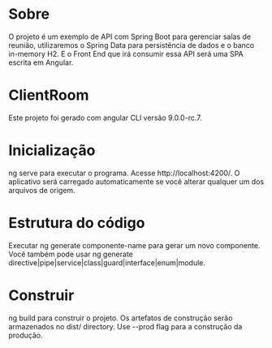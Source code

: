 # Sobre 

O projeto é um exemplo de API com Spring Boot para gerenciar salas de reunião, utilizaremos o Spring Data para persistência de dados e o banco in-memory H2. E o Front End que irá consumir essa API será uma SPA escrita em Angular.

# ClientRoom
Este projeto foi gerado com angular CLI versão 9.0.0-rc.7.

# Inicialização 
ng serve para executar o programa. Acesse http://localhost:4200/.  O aplicativo será carregado automaticamente se você alterar qualquer um dos arquivos de origem. 

# Estrutura do código 
Executar ng generate componente-name para gerar um novo componente. Você também pode usar ng generate directive|pipe|service|class|guard|interface|enum|module.

# Construir 
ng build para construir o projeto. Os artefatos de construção serão armazenados no dist/ directory. Use --prod flag para a construção da produção.
